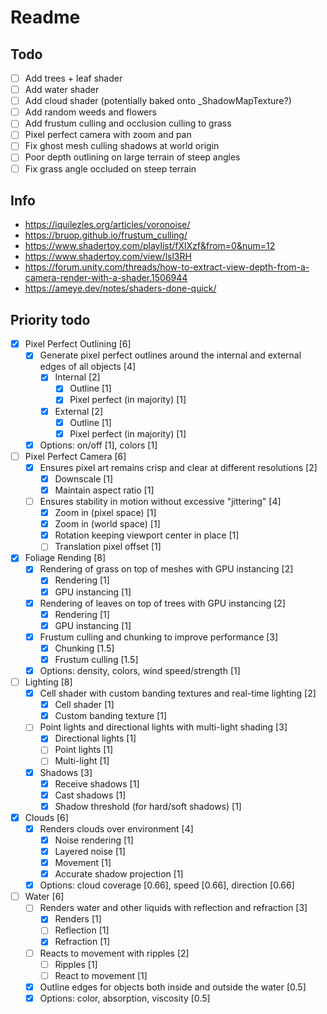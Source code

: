 ﻿# Readme

## Todo

- [ ] Add trees + leaf shader
- [ ] Add water shader
- [ ] Add cloud shader (potentially baked onto _ShadowMapTexture?)
- [ ] Add random weeds and flowers
- [ ] Add frustum culling and occlusion culling to grass
- [ ] Pixel perfect camera with zoom and pan
- [ ] Fix ghost mesh culling shadows at world origin
- [ ] Poor depth outlining on large terrain of steep angles
- [ ] Fix grass angle occluded on steep terrain

## Info

- <https://iquilezles.org/articles/voronoise/>
- <https://bruop.github.io/frustum_culling/>
- <https://www.shadertoy.com/playlist/fXlXzf&from=0&num=12>
- <https://www.shadertoy.com/view/lsl3RH>
- <https://forum.unity.com/threads/how-to-extract-view-depth-from-a-camera-render-with-a-shader.1506944>
- <https://ameye.dev/notes/shaders-done-quick/>

## Priority todo

- [x] Pixel Perfect Outlining [6]
  - [x] Generate pixel perfect outlines around the internal and external edges of all objects [4]
    - [x] Internal [2]
      - [x] Outline [1]
      - [x] Pixel perfect (in majority) [1]
    - [x] External [2]
      - [x] Outline [1]
      - [x] Pixel perfect (in majority) [1]
  - [x] Options: on/off [1], colors [1]
- [ ] Pixel Perfect Camera [6]
  - [x] Ensures pixel art remains crisp and clear at different resolutions [2]
    - [x] Downscale [1]
    - [x] Maintain aspect ratio [1]
  - [ ] Ensures stability in motion without excessive "jittering" [4]
    - [x] Zoom in (pixel space) [1]
    - [x] Zoom in (world space) [1]
    - [x] Rotation keeping viewport center in place [1]
    - [ ] Translation pixel offset [1]
- [x] Foliage Rending [8]
  - [x] Rendering of grass on top of meshes with GPU instancing [2]
    - [x] Rendering [1]
    - [x] GPU instancing [1]
  - [x] Rendering of leaves on top of trees with GPU instancing [2]
    - [x] Rendering [1]
    - [x] GPU instancing [1]
  - [x] Frustum culling and chunking to improve performance [3]
    - [x] Chunking [1.5]
    - [x] Frustum culling [1.5]
  - [x] Options: density, colors, wind speed/strength [1]
- [ ] Lighting [8]
  - [x] Cell shader with custom banding textures and real-time lighting [2]
    - [x] Cell shader [1]
    - [x] Custom banding texture [1]
  - [ ] Point lights and directional lights with multi-light shading [3]
    - [x] Directional lights [1]
    - [ ] Point lights [1]
    - [ ] Multi-light [1]
  - [x] Shadows [3]
    - [x] Receive shadows [1]
    - [x] Cast shadows [1]
    - [x] Shadow threshold (for hard/soft shadows) [1]
- [x] Clouds [6]
  - [x] Renders clouds over environment [4]
    - [x] Noise rendering [1]
    - [x] Layered noise [1]
    - [x] Movement [1]
    - [x] Accurate shadow projection [1]
  - [x] Options: cloud coverage [0.66], speed [0.66], direction [0.66]
- [ ] Water [6]
  - [ ] Renders water and other liquids with reflection and refraction [3]
    - [x] Renders [1]
    - [ ] Reflection [1]
    - [x] Refraction [1]
  - [ ] Reacts to movement with ripples [2]
    - [ ] Ripples [1]
    - [ ] React to movement [1]
  - [x] Outline edges for objects both inside and outside the water [0.5]
  - [x] Options: color, absorption, viscosity [0.5]
